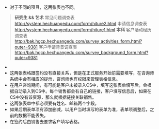 - 对于不同的项目，这两张表也不同。
>**研究生 && 艺术**
常见问题调查表 http://system.hechuangedu.com/form/hiture2.html
申请信息调查表 http://system.hechuangedu.com/form/hiture1.html
**本科**
客户活动经历调查表 http://bak.hgcp.hechuangedu.com/survey_activities_form.html?outer=9381
客户申请背景调查表 http://bak.hgcp.hechuangedu.com/survey_background_form.html?outer=9381
- 
- 这两张表格跟签约没有直接关系，但是在正式服务开始前需要填写，在咨询师系统中会有相应的提示，咨询师也有权限来管理表格信息。
- 在用户咨询期间，有可能是客户未被录入CS中，填写这张表单填写后，会根据自动录入到CS中。每个销售都会有自己的链接，客户填写信息后，如果在CS中没有该资源，那么就根据链接关联销售。
- 这两张表单中都必须要有姓名、邮箱两个字段。
- 如果后期表单项有添加删减，以用户当时填写的表单为准，表单项调整后，之前的数据不能丢失。
- 在签约后由销售去要求客户填写表格。